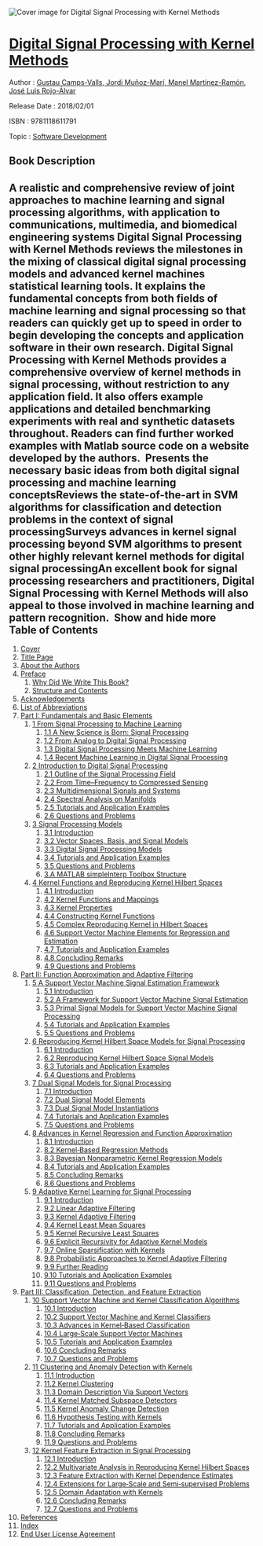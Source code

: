 ![Cover image for Digital Signal Processing with Kernel Methods](https://imgdetail.ebookreading.net/cover/cover/20200215/EB9781118611791.jpg)

[Digital Signal Processing with Kernel Methods](https://ebookreading.net/view/book/Digital+Signal+Processing+with+Kernel+Methods-EB9781118611791_1.html "Digital Signal Processing with Kernel Methods")
====================================================================================================================

Author : [Gustau Camps-Valls](https://ebookreading.net/search/author/Gustau+Camps-Valls),[ Jordi Muñoz-Marí](https://ebookreading.net/search/author/+Jordi+Mu%C3%B1oz-Mar%C3%AD),[ Manel Martínez-Ramón](https://ebookreading.net/search/author/+Manel+Mart%C3%ADnez-Ram%C3%B3n),[ José Luis Rojo-Álvar](https://ebookreading.net/search/author/+Jos%C3%A9+Luis+Rojo-%C3%81lvar)

Release Date : 2018/02/01

ISBN : 9781118611791

Topic : [Software Development](https://ebookreading.net/search/category/software-development)

Book Description
-----------------

 A realistic and comprehensive review of joint approaches to machine learning and signal processing algorithms, with application to communications, multimedia, and biomedical engineering systems
Digital Signal Processing with Kernel Methods reviews the milestones in the mixing of classical digital signal processing models and advanced kernel machines statistical learning tools. It explains the fundamental concepts from both fields of machine learning and signal processing so that readers can quickly get up to speed in order to begin developing the concepts and application software in their own research.
Digital Signal Processing with Kernel Methods provides a comprehensive overview of kernel methods in signal processing, without restriction to any application field. It also offers example applications and detailed benchmarking experiments with real and synthetic datasets throughout. Readers can find further worked examples with Matlab source code on a website developed by the authors. 
Presents the necessary basic ideas from both digital signal processing and machine learning conceptsReviews the state-of-the-art in SVM algorithms for classification and detection problems in the context of signal processingSurveys advances in kernel signal processing beyond SVM algorithms to present other highly relevant kernel methods for digital signal processingAn excellent book for signal processing researchers and practitioners, Digital Signal Processing with Kernel Methods will also appeal to those involved in machine learning and pattern recognition. 
        Show and hide more                
Table of Contents
-----------------

1. [Cover](https://ebookreading.net/view/book/Digital+Signal+Processing+with+Kernel+Methods-EB9781118611791_1.html)
1. [Title Page](https://ebookreading.net/view/book/Digital+Signal+Processing+with+Kernel+Methods-EB9781118611791_3.html)
1. [About the Authors](https://ebookreading.net/view/book/Digital+Signal+Processing+with+Kernel+Methods-EB9781118611791_5.html)
1. [Preface](https://ebookreading.net/view/book/Digital+Signal+Processing+with+Kernel+Methods-EB9781118611791_6.html)
    1. [Why Did We Write This Book?](https://ebookreading.net/view/book/Digital+Signal+Processing+with+Kernel+Methods-EB9781118611791_6.html#head-2-198)
    1. [Structure and Contents](https://ebookreading.net/view/book/Digital+Signal+Processing+with+Kernel+Methods-EB9781118611791_6.html#head-2-199)
1. [Acknowledgements](https://ebookreading.net/view/book/Digital+Signal+Processing+with+Kernel+Methods-EB9781118611791_7.html)
1. [List of Abbreviations](https://ebookreading.net/view/book/Digital+Signal+Processing+with+Kernel+Methods-EB9781118611791_8.html)
1. [Part I: Fundamentals and Basic Elements](https://ebookreading.net/view/book/Digital+Signal+Processing+with+Kernel+Methods-EB9781118611791_9.html)
    1. [1 From Signal Processing to Machine Learning](https://ebookreading.net/view/book/Digital+Signal+Processing+with+Kernel+Methods-EB9781118611791_10.html)
        1. [1.1 A New Science is Born: Signal Processing](https://ebookreading.net/view/book/Digital+Signal+Processing+with+Kernel+Methods-EB9781118611791_10.html#head-2-1)
        1. [1.2 From Analog to Digital Signal Processing](https://ebookreading.net/view/book/Digital+Signal+Processing+with+Kernel+Methods-EB9781118611791_10.html#head-2-2)
        1. [1.3 Digital Signal Processing Meets Machine Learning](https://ebookreading.net/view/book/Digital+Signal+Processing+with+Kernel+Methods-EB9781118611791_10.html#head-2-3)
        1. [1.4 Recent Machine Learning in Digital Signal Processing](https://ebookreading.net/view/book/Digital+Signal+Processing+with+Kernel+Methods-EB9781118611791_10.html#head-2-4)
    1. [2 Introduction to Digital Signal Processing](https://ebookreading.net/view/book/Digital+Signal+Processing+with+Kernel+Methods-EB9781118611791_11.html)
        1. [2.1 Outline of the Signal Processing Field](https://ebookreading.net/view/book/Digital+Signal+Processing+with+Kernel+Methods-EB9781118611791_11.html#head-2-40)
        1. [2.2 From Time–Frequency to Compressed Sensing](https://ebookreading.net/view/book/Digital+Signal+Processing+with+Kernel+Methods-EB9781118611791_11.html#head-2-41)
        1. [2.3 Multidimensional Signals and Systems](https://ebookreading.net/view/book/Digital+Signal+Processing+with+Kernel+Methods-EB9781118611791_11.html#head-2-42)
        1. [2.4 Spectral Analysis on Manifolds](https://ebookreading.net/view/book/Digital+Signal+Processing+with+Kernel+Methods-EB9781118611791_11.html#head-2-43)
        1. [2.5 Tutorials and Application Examples](https://ebookreading.net/view/book/Digital+Signal+Processing+with+Kernel+Methods-EB9781118611791_11.html#head-2-44)
        1. [2.6 Questions and Problems](https://ebookreading.net/view/book/Digital+Signal+Processing+with+Kernel+Methods-EB9781118611791_11.html#head-2-77)
    1. [3 Signal Processing Models](https://ebookreading.net/view/book/Digital+Signal+Processing+with+Kernel+Methods-EB9781118611791_12.html)
        1. [3.1 Introduction](https://ebookreading.net/view/book/Digital+Signal+Processing+with+Kernel+Methods-EB9781118611791_12.html#head-2-79)
        1. [3.2 Vector Spaces, Basis, and Signal Models](https://ebookreading.net/view/book/Digital+Signal+Processing+with+Kernel+Methods-EB9781118611791_12.html#head-2-80)
        1. [3.3 Digital Signal Processing Models](https://ebookreading.net/view/book/Digital+Signal+Processing+with+Kernel+Methods-EB9781118611791_12.html#head-2-81)
        1. [3.4 Tutorials and Application Examples](https://ebookreading.net/view/book/Digital+Signal+Processing+with+Kernel+Methods-EB9781118611791_12.html#head-2-82)
        1. [3.5 Questions and Problems](https://ebookreading.net/view/book/Digital+Signal+Processing+with+Kernel+Methods-EB9781118611791_12.html#head-2-110)
        1. [3.A MATLAB simpleInterp Toolbox Structure](https://ebookreading.net/view/book/Digital+Signal+Processing+with+Kernel+Methods-EB9781118611791_12.html#head-2-111)
    1. [4 Kernel Functions and Reproducing Kernel Hilbert Spaces](https://ebookreading.net/view/book/Digital+Signal+Processing+with+Kernel+Methods-EB9781118611791_13.html)
        1. [4.1 Introduction](https://ebookreading.net/view/book/Digital+Signal+Processing+with+Kernel+Methods-EB9781118611791_13.html#head-2-118)
        1. [4.2 Kernel Functions and Mappings](https://ebookreading.net/view/book/Digital+Signal+Processing+with+Kernel+Methods-EB9781118611791_13.html#head-2-119)
        1. [4.3 Kernel Properties](https://ebookreading.net/view/book/Digital+Signal+Processing+with+Kernel+Methods-EB9781118611791_13.html#head-2-120)
        1. [4.4 Constructing Kernel Functions](https://ebookreading.net/view/book/Digital+Signal+Processing+with+Kernel+Methods-EB9781118611791_13.html#head-2-121)
        1. [4.5 Complex Reproducing Kernel in Hilbert Spaces](https://ebookreading.net/view/book/Digital+Signal+Processing+with+Kernel+Methods-EB9781118611791_13.html#head-2-122)
        1. [4.6 Support Vector Machine Elements for Regression and Estimation](https://ebookreading.net/view/book/Digital+Signal+Processing+with+Kernel+Methods-EB9781118611791_13.html#head-2-123)
        1. [4.7 Tutorials and Application Examples](https://ebookreading.net/view/book/Digital+Signal+Processing+with+Kernel+Methods-EB9781118611791_13.html#head-2-124)
        1. [4.8 Concluding Remarks](https://ebookreading.net/view/book/Digital+Signal+Processing+with+Kernel+Methods-EB9781118611791_13.html#head-2-138)
        1. [4.9 Questions and Problems](https://ebookreading.net/view/book/Digital+Signal+Processing+with+Kernel+Methods-EB9781118611791_13.html#head-2-139)
1. [Part II: Function Approximation and Adaptive Filtering](https://ebookreading.net/view/book/Digital+Signal+Processing+with+Kernel+Methods-EB9781118611791_14.html)
    1. [5 A Support Vector Machine Signal Estimation Framework](https://ebookreading.net/view/book/Digital+Signal+Processing+with+Kernel+Methods-EB9781118611791_15.html)
        1. [5.1 Introduction](https://ebookreading.net/view/book/Digital+Signal+Processing+with+Kernel+Methods-EB9781118611791_15.html#head-2-141)
        1. [5.2 A Framework for Support Vector Machine Signal Estimation](https://ebookreading.net/view/book/Digital+Signal+Processing+with+Kernel+Methods-EB9781118611791_15.html#head-2-142)
        1. [5.3 Primal Signal Models for Support Vector Machine Signal Processing](https://ebookreading.net/view/book/Digital+Signal+Processing+with+Kernel+Methods-EB9781118611791_15.html#head-2-143)
        1. [5.4 Tutorials and Application Examples](https://ebookreading.net/view/book/Digital+Signal+Processing+with+Kernel+Methods-EB9781118611791_15.html#head-2-144)
        1. [5.5 Questions and Problems](https://ebookreading.net/view/book/Digital+Signal+Processing+with+Kernel+Methods-EB9781118611791_15.html#head-2-153)
    1. [6 Reproducing Kernel Hilbert Space Models for Signal Processing](https://ebookreading.net/view/book/Digital+Signal+Processing+with+Kernel+Methods-EB9781118611791_16.html)
        1. [6.1 Introduction](https://ebookreading.net/view/book/Digital+Signal+Processing+with+Kernel+Methods-EB9781118611791_16.html#head-2-115)
        1. [6.2 Reproducing Kernel Hilbert Space Signal Models](https://ebookreading.net/view/book/Digital+Signal+Processing+with+Kernel+Methods-EB9781118611791_16.html#head-2-116)
        1. [6.3 Tutorials and Application Examples](https://ebookreading.net/view/book/Digital+Signal+Processing+with+Kernel+Methods-EB9781118611791_16.html#head-2-117)
        1. [6.4 Questions and Problems](https://ebookreading.net/view/book/Digital+Signal+Processing+with+Kernel+Methods-EB9781118611791_16.html#head-2-125)
    1. [7 Dual Signal Models for Signal Processing](https://ebookreading.net/view/book/Digital+Signal+Processing+with+Kernel+Methods-EB9781118611791_17.html)
        1. [7.1 Introduction](https://ebookreading.net/view/book/Digital+Signal+Processing+with+Kernel+Methods-EB9781118611791_17.html#head-2-127)
        1. [7.2 Dual Signal Model Elements](https://ebookreading.net/view/book/Digital+Signal+Processing+with+Kernel+Methods-EB9781118611791_17.html#head-2-128)
        1. [7.3 Dual Signal Model Instantiations](https://ebookreading.net/view/book/Digital+Signal+Processing+with+Kernel+Methods-EB9781118611791_17.html#head-2-129)
        1. [7.4 Tutorials and Application Examples](https://ebookreading.net/view/book/Digital+Signal+Processing+with+Kernel+Methods-EB9781118611791_17.html#head-2-130)
        1. [7.5 Questions and Problems](https://ebookreading.net/view/book/Digital+Signal+Processing+with+Kernel+Methods-EB9781118611791_17.html#head-2-157)
    1. [8 Advances in Kernel Regression and Function Approximation](https://ebookreading.net/view/book/Digital+Signal+Processing+with+Kernel+Methods-EB9781118611791_18.html)
        1. [8.1 Introduction](https://ebookreading.net/view/book/Digital+Signal+Processing+with+Kernel+Methods-EB9781118611791_18.html#head-2-158)
        1. [8.2 Kernel‐Based Regression Methods](https://ebookreading.net/view/book/Digital+Signal+Processing+with+Kernel+Methods-EB9781118611791_18.html#head-2-159)
        1. [8.3 Bayesian Nonparametric Kernel Regression Models](https://ebookreading.net/view/book/Digital+Signal+Processing+with+Kernel+Methods-EB9781118611791_18.html#head-2-161)
        1. [8.4 Tutorials and Application Examples](https://ebookreading.net/view/book/Digital+Signal+Processing+with+Kernel+Methods-EB9781118611791_18.html#head-2-162)
        1. [8.5 Concluding Remarks](https://ebookreading.net/view/book/Digital+Signal+Processing+with+Kernel+Methods-EB9781118611791_18.html#head-2-172)
        1. [8.6 Questions and Problems](https://ebookreading.net/view/book/Digital+Signal+Processing+with+Kernel+Methods-EB9781118611791_18.html#head-2-173)
    1. [9 Adaptive Kernel Learning for Signal Processing](https://ebookreading.net/view/book/Digital+Signal+Processing+with+Kernel+Methods-EB9781118611791_19.html)
        1. [9.1 Introduction](https://ebookreading.net/view/book/Digital+Signal+Processing+with+Kernel+Methods-EB9781118611791_19.html#head-2-175)
        1. [9.2 Linear Adaptive Filtering](https://ebookreading.net/view/book/Digital+Signal+Processing+with+Kernel+Methods-EB9781118611791_19.html#head-2-176)
        1. [9.3 Kernel Adaptive Filtering](https://ebookreading.net/view/book/Digital+Signal+Processing+with+Kernel+Methods-EB9781118611791_19.html#head-2-179)
        1. [9.4 Kernel Least Mean Squares](https://ebookreading.net/view/book/Digital+Signal+Processing+with+Kernel+Methods-EB9781118611791_19.html#head-2-180)
        1. [9.5 Kernel Recursive Least Squares](https://ebookreading.net/view/book/Digital+Signal+Processing+with+Kernel+Methods-EB9781118611791_19.html#head-2-184)
        1. [9.6 Explicit Recursivity for Adaptive Kernel Models](https://ebookreading.net/view/book/Digital+Signal+Processing+with+Kernel+Methods-EB9781118611791_19.html#head-2-188)
        1. [9.7 Online Sparsification with Kernels](https://ebookreading.net/view/book/Digital+Signal+Processing+with+Kernel+Methods-EB9781118611791_19.html#head-2-189)
        1. [9.8 Probabilistic Approaches to Kernel Adaptive Filtering](https://ebookreading.net/view/book/Digital+Signal+Processing+with+Kernel+Methods-EB9781118611791_19.html#head-2-190)
        1. [9.9 Further Reading](https://ebookreading.net/view/book/Digital+Signal+Processing+with+Kernel+Methods-EB9781118611791_19.html#head-2-191)
        1. [9.10 Tutorials and Application Examples](https://ebookreading.net/view/book/Digital+Signal+Processing+with+Kernel+Methods-EB9781118611791_19.html#head-2-192)
        1. [9.11 Questions and Problems](https://ebookreading.net/view/book/Digital+Signal+Processing+with+Kernel+Methods-EB9781118611791_19.html#head-2-196)
1. [Part III: Classification, Detection, and Feature Extraction](https://ebookreading.net/view/book/Digital+Signal+Processing+with+Kernel+Methods-EB9781118611791_20.html)
    1. [10 Support Vector Machine and Kernel Classification Algorithms](https://ebookreading.net/view/book/Digital+Signal+Processing+with+Kernel+Methods-EB9781118611791_21.html)
        1. [10.1 Introduction](https://ebookreading.net/view/book/Digital+Signal+Processing+with+Kernel+Methods-EB9781118611791_21.html#head-2-6)
        1. [10.2 Support Vector Machine and Kernel Classifiers](https://ebookreading.net/view/book/Digital+Signal+Processing+with+Kernel+Methods-EB9781118611791_21.html#head-2-7)
        1. [10.3 Advances in Kernel‐Based Classification](https://ebookreading.net/view/book/Digital+Signal+Processing+with+Kernel+Methods-EB9781118611791_21.html#head-2-8)
        1. [10.4 Large‐Scale Support Vector Machines](https://ebookreading.net/view/book/Digital+Signal+Processing+with+Kernel+Methods-EB9781118611791_21.html#head-2-10)
        1. [10.5 Tutorials and Application Examples](https://ebookreading.net/view/book/Digital+Signal+Processing+with+Kernel+Methods-EB9781118611791_21.html#head-2-12)
        1. [10.6 Concluding Remarks](https://ebookreading.net/view/book/Digital+Signal+Processing+with+Kernel+Methods-EB9781118611791_21.html#head-2-26)
        1. [10.7 Questions and Problems](https://ebookreading.net/view/book/Digital+Signal+Processing+with+Kernel+Methods-EB9781118611791_21.html#head-2-27)
    1. [11 Clustering and Anomaly Detection with Kernels](https://ebookreading.net/view/book/Digital+Signal+Processing+with+Kernel+Methods-EB9781118611791_22.html)
        1. [11.1 Introduction](https://ebookreading.net/view/book/Digital+Signal+Processing+with+Kernel+Methods-EB9781118611791_22.html#head-2-6)
        1. [11.2 Kernel Clustering](https://ebookreading.net/view/book/Digital+Signal+Processing+with+Kernel+Methods-EB9781118611791_22.html#head-2-7)
        1. [11.3 Domain Description Via Support Vectors](https://ebookreading.net/view/book/Digital+Signal+Processing+with+Kernel+Methods-EB9781118611791_22.html#head-2-8)
        1. [11.4 Kernel Matched Subspace Detectors](https://ebookreading.net/view/book/Digital+Signal+Processing+with+Kernel+Methods-EB9781118611791_22.html#head-2-9)
        1. [11.5 Kernel Anomaly Change Detection](https://ebookreading.net/view/book/Digital+Signal+Processing+with+Kernel+Methods-EB9781118611791_22.html#head-2-12)
        1. [11.6 Hypothesis Testing with Kernels](https://ebookreading.net/view/book/Digital+Signal+Processing+with+Kernel+Methods-EB9781118611791_22.html#head-2-13)
        1. [11.7 Tutorials and Application Examples](https://ebookreading.net/view/book/Digital+Signal+Processing+with+Kernel+Methods-EB9781118611791_22.html#head-2-14)
        1. [11.8 Concluding Remarks](https://ebookreading.net/view/book/Digital+Signal+Processing+with+Kernel+Methods-EB9781118611791_22.html#head-2-19)
        1. [11.9 Questions and Problems](https://ebookreading.net/view/book/Digital+Signal+Processing+with+Kernel+Methods-EB9781118611791_22.html#head-2-20)
    1. [12 Kernel Feature Extraction in Signal Processing](https://ebookreading.net/view/book/Digital+Signal+Processing+with+Kernel+Methods-EB9781118611791_23.html)
        1. [12.1 Introduction](https://ebookreading.net/view/book/Digital+Signal+Processing+with+Kernel+Methods-EB9781118611791_23.html#head-2-22)
        1. [12.2 Multivariate Analysis in Reproducing Kernel Hilbert Spaces](https://ebookreading.net/view/book/Digital+Signal+Processing+with+Kernel+Methods-EB9781118611791_23.html#head-2-23)
        1. [12.3 Feature Extraction with Kernel Dependence Estimates](https://ebookreading.net/view/book/Digital+Signal+Processing+with+Kernel+Methods-EB9781118611791_23.html#head-2-25)
        1. [12.4 Extensions for Large‐Scale and Semi‐supervised Problems](https://ebookreading.net/view/book/Digital+Signal+Processing+with+Kernel+Methods-EB9781118611791_23.html#head-2-31)
        1. [12.5 Domain Adaptation with Kernels](https://ebookreading.net/view/book/Digital+Signal+Processing+with+Kernel+Methods-EB9781118611791_23.html#head-2-33)
        1. [12.6 Concluding Remarks](https://ebookreading.net/view/book/Digital+Signal+Processing+with+Kernel+Methods-EB9781118611791_23.html#head-2-37)
        1. [12.7 Questions and Problems](https://ebookreading.net/view/book/Digital+Signal+Processing+with+Kernel+Methods-EB9781118611791_23.html#head-2-38)
1. [References](https://ebookreading.net/view/book/Digital+Signal+Processing+with+Kernel+Methods-EB9781118611791_24.html)
1. [Index](https://ebookreading.net/view/book/Digital+Signal+Processing+with+Kernel+Methods-EB9781118611791_25.html)
1. [End User License Agreement](https://ebookreading.net/view/book/Digital+Signal+Processing+with+Kernel+Methods-EB9781118611791_26.html)
